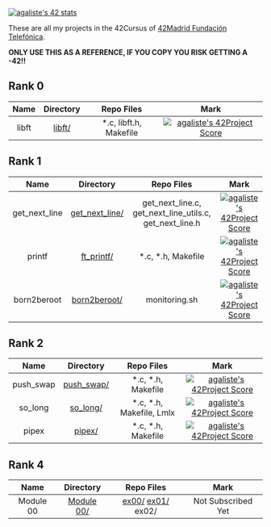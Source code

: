 [![agaliste's 42 stats](https://badge42.herokuapp.com/api/stats/agaliste?privacyName=true&)](https://github.com/somedevv/42-Cursus)

These are all my projects in the 42Cursus of [42Madrid Fundación Telefónica](https://www.42madrid.com/).

**ONLY USE THIS AS A REFERENCE, IF YOU COPY YOU RISK GETTING A -42!!**

## Rank 0

|			Name				|	Directory	| Repo Files | Mark |
|:-----------------------------------:|:------------------:|:--------------:|:--------------:|
libft								|	[libft/](https://github.com/somedevv/42-Cursus/tree/master/Rank%200/libft)		| *.c, libft.h, Makefile | [![agaliste's 42Project Score](https://badge42.herokuapp.com/api/project/agaliste/Libft)](https://github.com/somedevv/42-Cursus/tree/master/Rank%200/libft) |

## Rank 1

|			Name				|	Directory	| Repo Files | Mark |
|:-----------------------------------:|:------------------:|:--------------:|:--------------:|
get_next_line								|	[get_next_line/](https://github.com/somedevv/get_next_line)		| get_next_line.c, get_next_line_utils.c, get_next_line.h | [![agaliste's 42Project Score](https://badge42.herokuapp.com/api/project/agaliste/get_next_line)](https://github.com/somedevv/get_next_line) |
printf								|	[ft_printf/](https://github.com/somedevv/ft_printf)		| *.c, *.h, Makefile | [![agaliste's 42Project Score](https://badge42.herokuapp.com/api/project/agaliste/ft_printf)](https://github.com/somedevv/ft_printf) |
born2beroot								|	[born2beroot/](https://github.com/somedevv/born2beroot)		| monitoring.sh | [![agaliste's 42Project Score](https://badge42.herokuapp.com/api/project/agaliste/Born2beroot)](https://github.com/somedevv/born2beroot) |

## Rank 2

|			Name				|	Directory	| Repo Files | Mark |
|:-----------------------------------:|:------------------:|:--------------:|:--------------:|
push_swap | [push_swap/](https://github.com/somedevv/push_swap) | *.c, *.h, Makefile | [![agaliste's 42Project Score](https://badge42.herokuapp.com/api/project/agaliste/push_swap)](https://github.com/somedevv/push_swap) |
so_long | [so_long/](https://github.com/somedevv/so_long) | *.c, *.h, Makefile, Lmlx | [![agaliste's 42Project Score](https://badge42.herokuapp.com/api/project/agaliste/so_long)](https://github.com/somedevv/so_long) |
pipex | [pipex/](https://github.com/somedevv/pipex) | *.c, *.h, Makefile | [![agaliste's 42Project Score](https://badge42.herokuapp.com/api/project/agaliste/pipex)](https://github.com/somedevv/pipex) |

## Rank 4

|			Name				|	Directory	| Repo Files | Mark |
|:-----------------------------------:|:------------------:|:--------------:|:--------------:|
|Module 00								|	[Module 00/](https://github.com/somedevv/CPP_Module_00)		| [ex00/](https://github.com/somedevv/CPP_Module_00/ex00) [ex01/](https://github.com/somedevv/CPP_Module_00/ex01) ex02/ | Not Subscribed Yet |
